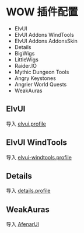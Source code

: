 # WOW 插件配置

- ElvUI
- ElvUI Addons WindTools
- ElvUI Addons AddonsSkin
- Details
- BigWigs
- LittleWigs
- Raider.IO
- Mythic Dungeon Tools
- Angry Keystones
- Angrier World Quests
- WeakAuras

## ElvUI

导入 [elvui.profile](./elvui.profile)

## ElvUI WindTools

导入 [elvui-windtools.profile](./elvui-windtools.profile)

## Details

导入 [details.profile](./details.profile)

## WeakAuras

导入 [AfenarUI](https://github.com/Afenar/AfenarUI)
